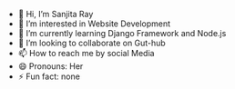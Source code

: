 - 👋 Hi, I’m Sanjita Ray
- 👀 I’m interested in Website Development
- 🌱 I’m currently learning Django Framework and Node.js
- 💞️ I’m looking to collaborate on Gut-hub
- 📫 How to reach me by social Media
- 😄 Pronouns: Her
- ⚡ Fun fact: none

<!---
sanjita-ray-03/sanjita-ray-03 is a ✨ special ✨ repository because its `README.md` (this file) appears on your GitHub profile.
You can click the Preview link to take a look at your changes.
--->
